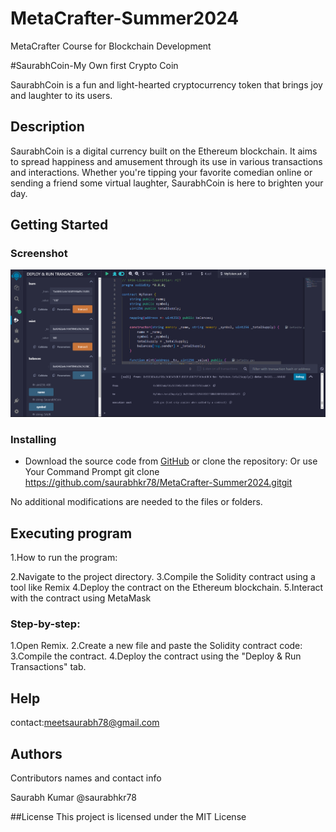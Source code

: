 # MetaCrafter-Summer2024
MetaCrafter Course for Blockchain Development

#SaurabhCoin-My Own first Crypto Coin 

SaurabhCoin is a fun and light-hearted cryptocurrency token that brings joy and laughter to its users.

## Description

SaurabhCoin is a digital currency built on the Ethereum blockchain. It aims to spread happiness and amusement through its use in various transactions and interactions. Whether you're tipping your favorite comedian online or sending a friend some virtual laughter, SaurabhCoin is here to brighten your day.

## Getting Started

### Screenshot
![SaurabhCoin Screenshot](image.png)

### Installing

* Download the source code from [GitHub](https://github.com/saurabhkr78/MetaCrafter-Summer2024.git) or clone the repository:
Or use Your Command Prompt
  git clone https://github.com/saurabhkr78/MetaCrafter-Summer2024.gitgit

No additional modifications are needed to the files or folders.

## Executing program
1.How to run the program:

2.Navigate to the project directory.
3.Compile the Solidity contract using a tool like Remix
4.Deploy the contract on the Ethereum blockchain.
5.Interact with the contract using MetaMask

### Step-by-step:
1.Open Remix.
2.Create a new file and paste the Solidity contract code:
3.Compile the contract.
4.Deploy the contract using the "Deploy & Run Transactions" tab.

## Help
contact:meetsaurabh78@gmail.com

## Authors
Contributors names and contact info

Saurabh Kumar
@saurabhkr78

##License
This project is licensed under the MIT License





